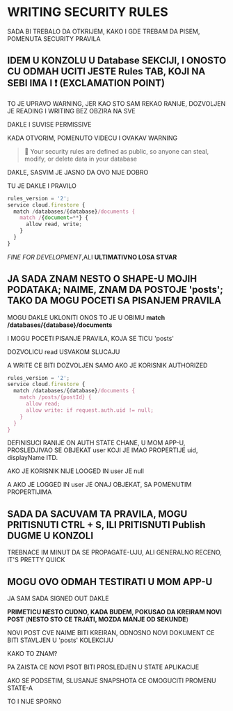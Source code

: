 # WRITING SECURITY RULES

SADA BI TREBALO DA OTKRIJEM, KAKO I GDE TREBAM DA PISEM, POMENUTA SECURITY PRAVILA

## IDEM U KONZOLU U Database SEKCIJI, I ONOSTO CU ODMAH UCITI JESTE Rules TAB, KOJI NA SEBI IMA I :heavy_exclamation_mark: (EXCLAMATION POINT)

TO JE UPRAVO WARNING, JER KAO STO SAM REKAO RANIJE, DOZVOLJEN JE READING I WRITING BEZ OBZIRA NA SVE

DAKLE I SUVISE PERMISSIVE

KADA OTVORIM, POMENUTO VIDECU I OVAKAV WARNING

> :small_red_triangle: Your security rules are defined as public, so anyone can steal, modify, or delete data in your database

DAKLE, SASVIM JE JASNO DA OVO NIJE DOBRO

TU JE DAKLE I PRAVILO

```javascript
rules_version = '2';
service cloud.firestore {
  match /databases/{database}/documents {
    match /{document=**} {
      allow read, write;
    }
  }
}
```

*FINE FOR DEVELOPMENT*,ALI **ULTIMATIVNO LOSA STVAR**

## JA SADA ZNAM NESTO O SHAPE-U MOJIH PODATAKA; NAIME, ZNAM DA POSTOJE 'posts'; TAKO DA MOGU POCETI SA PISANJEM PRAVILA

MOGU DAKLE UKLONITI ONOS TO JE U OBIMU **match /databases/{database}/documents**

I MOGU POCETI PISANJE PRAVILA, KOJA SE TICU 'posts'

DOZVOLICU read USVAKOM SLUCAJU

A WRITE CE BITI DOZVOLJEN SAMO AKO JE KORISNIK AUTHORIZED

```javascript
rules_version = '2';
service cloud.firestore {
  match /databases/{database}/documents {
    match /posts/{postId} {
      allow read;
      allow write: if request.auth.uid != null;
    }
  }
}
```

DEFINISUCI RANIJE ON AUTH STATE CHANE, U MOM APP-U, PROSLEDJIVAO SE OBJEKAT user KOJI JE IMAO PROPERTIJE uid, displayName ITD.

AKO JE KORISNIK NIJE LOOGED IN user JE null

A AKO JE LOGGED IN user JE ONAJ OBJEKAT, SA POMENUTIM PROPERTIJIMA

## SADA DA SACUVAM TA PRAVILA, MOGU PRITISNUTI CTRL + S, ILI PRITISNUTI Publish DUGME U KONZOLI

TREBNACE IM MINUT DA SE PROPAGATE-UJU, ALI GENERALNO RECENO, IT'S PRETTY QUICK

## MOGU OVO ODMAH TESTIRATI U MOM APP-U

JA SAM SADA SIGNED OUT DAKLE

**PRIMETICU NESTO CUDNO, KADA BUDEM, POKUSAO DA KREIRAM NOVI POST** (**NESTO STO CE TRJATI, MOZDA MANJE OD SEKUNDE**)

NOVI POST CVE NAIME BITI KREIRAN, ODNOSNO NOVI DOKUMENT CE BITI STAVLJEN U 'posts' KOLEKCIJU

KAKO TO ZNAM?

PA ZAISTA CE NOVI PSOT BITI PROSLEDJEN U STATE APLIKACIJE

AKO SE PODSETIM, SLUSANJE SNAPSHOTA CE OMOGUCITI PROMENU STATE-A

TO I NIJE SPORNO